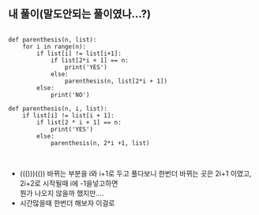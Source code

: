 ## 내 풀이(말도안되는 풀이였나...?)

<pre>
<code>
def parenthesis(n, list):
    for i in range(n):
        if list[i] != list[i+1]:
            if list[2*i + 1] == n:
                print('YES')
            else:
                parenthesis(n, list[2*i + 1])
        else:
            print('NO')

def parenthesis(n, i, list):
    if list[i] != list[i + 1]:
        if list[2 * i + 1] == n:
            print('YES')
        else:
            parenthesis(n, 2*i +1, list)

</code>
</pre>
- ((()))(()) 바뀌는 부분을 i와 i+1로 두고 풀다보니 한번더 바뀌는 곳은 2i+1 이였고, 2i+2로 시작될때 i에 -1을넣고하면    
뭔가 나오지 않을까 했지만....
- 시간많을때 한번더 해보자 이걸로

##
